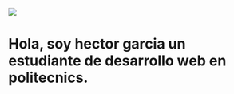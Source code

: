 
![](https://apptivaweb.com/img/publicaciones/que-tecnologias-se-usan-en-el-desarrollo-web_.jpeg)
<h1>Hola, soy hector garcia un estudiante de desarrollo web en politecnics.</h1>
